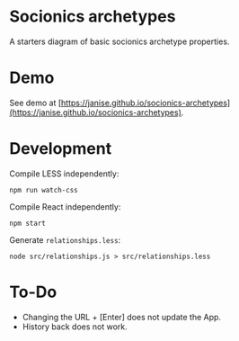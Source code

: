 # Socionics archetypes

A starters diagram of basic socionics archetype properties.

# Demo

See demo at [https://janise.github.io/socionics-archetypes](https://janise.github.io/socionics-archetypes).

# Development

Compile LESS independently:

```
npm run watch-css
```

Compile React independently:

```
npm start
```

Generate `relationships.less`:
```
node src/relationships.js > src/relationships.less
```

# To-Do

* Changing the URL + [Enter] does not update the App.
* History back does not work.
